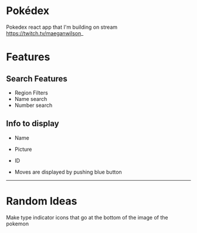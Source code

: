 # Pokédex

Pokedex react app that I'm building on stream https://twitch.tv/maeganwilson_

# Features

## Search Features
- Region Filters
- Name search
- Number search

## Info to display

- Name
- Picture
- ID

- Moves are displayed by pushing blue button

---

# Random Ideas

Make type indicator icons that go at the bottom of the image of the pokemon